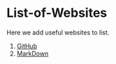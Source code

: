 # List-of-Websites
Here we add useful websites to list.

1. [GitHub](https://github.com/)
2. [MarkDown](http://markdown-here.com/)
